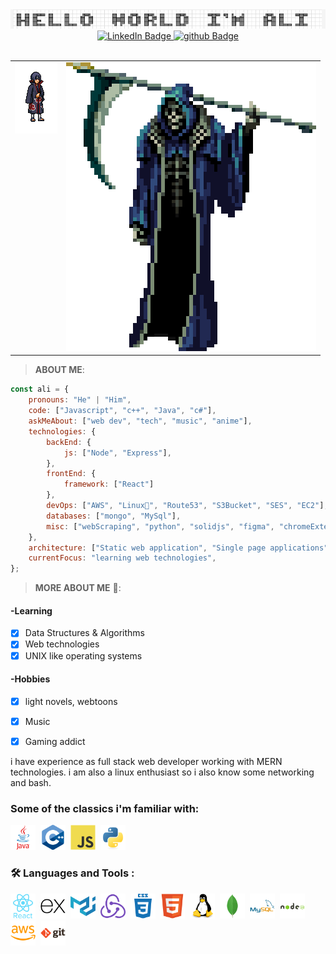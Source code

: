<div id="header" align="center">
  <img src="https://github.com/AbyerAli/myContent/blob/main/helloWorldAli.png" alt="Names ALI"/>
  <div id="badges">
  <a href="https://www.linkedin.com/in/ali-abyer-nasir-05410a202/">
    <img src="https://img.shields.io/badge/LinkedIn-blue?style=for-the-badge&logo=linkedin&logoColor=white" alt="LinkedIn Badge"/>
  </a>
  <a href="https://github.com/AbyerAli">
    <img src="https://img.shields.io/badge/Github-black?style=for-the-badge&logo=github&logoColor=white" alt="github Badge"/>
  </a>
</div>
<img src="https://komarev.com/ghpvc/?username=AbyerAli&style=flat-square&color=blue" alt=""/>
</div>
<table>
    <tr>
        <td valign="top"><img
                src="https://github.com/AbyerAli/myContent/blob/main/5Mys.gif" />
        </td>
        <td valign="top"><img
                src="https://github.com/AbyerAli/myContent/blob/main/LV42.gif" />
        </td>
    </tr>
</table>

> **ABOUT ME**:

```js
const ali = {
    pronouns: "He" | "Him",
    code: ["Javascript", "c++", "Java", "c#"],
    askMeAbout: ["web dev", "tech", "music", "anime"],
    technologies: {
        backEnd: {
            js: ["Node", "Express"],
        },
        frontEnd: {
            framework: ["React"]
        },
        devOps: ["AWS", "Linux🐧", "Route53", "S3Bucket", "SES", "EC2"],
        databases: ["mongo", "MySql"],
        misc: ["webScraping", "python", "solidjs", "figma", "chromeExtentions", "GNU linux"]
    },
    architecture: ["Static web application", "Single page applications"],
    currentFocus: "learning web technologies",
};
```
> **MORE ABOUT ME** 💬:

#### -Learning

- [x] Data Structures & Algorithms
- [x] Web technologies
- [x] UNIX like operating systems

#### -Hobbies

- [x] light novels, webtoons
- [x] Music
- [x] Gaming addict


i have experience as full stack web developer working with MERN technologies.
i am also a linux enthusiast so i also know some networking and bash.
### Some of the classics i'm familiar with:
<div align="left">
  <img src="https://github.com/devicons/devicon/blob/master/icons/java/java-original-wordmark.svg" title="Java" alt="Java" width="40" height="40"/>&nbsp;
  <img src="https://github.com/devicons/devicon/blob/master/icons/cplusplus/cplusplus-original.svg" title="c++" alt="c++" width="40" height="40"/>&nbsp;
  <img src="https://github.com/devicons/devicon/blob/master/icons/javascript/javascript-original.svg" title="JavaScript" alt="JavaScript" width="40" height="40"/>&nbsp;
  <img src="https://github.com/devicons/devicon/blob/master/icons/python/python-original.svg" title="python" alt="python" width="40" height="40"/>&nbsp;
</div> 

### :hammer_and_wrench: Languages and Tools :

<div align="left">
  <img src="https://github.com/devicons/devicon/blob/master/icons/react/react-original-wordmark.svg" title="React" alt="React" width="40" height="40"/>&nbsp;
  <img src="https://github.com/devicons/devicon/blob/master/icons/express/express-original.svg" title="expressjs" alt="expressjs" width="40" height="40"/>&nbsp;
  <img src="https://github.com/devicons/devicon/blob/master/icons/materialui/materialui-original.svg" title="Material UI" alt="Material UI" width="40" height="40"/>&nbsp;
  <img src="https://github.com/devicons/devicon/blob/master/icons/redux/redux-original.svg" title="Redux" alt="Redux " width="40" height="40"/>&nbsp;
  <img src="https://github.com/devicons/devicon/blob/master/icons/css3/css3-plain-wordmark.svg"  title="CSS3" alt="CSS" width="40" height="40"/>&nbsp;
  <img src="https://github.com/devicons/devicon/blob/master/icons/html5/html5-original.svg" title="HTML5" alt="HTML" width="40" height="40"/>&nbsp;
  <img src="https://github.com/devicons/devicon/blob/master/icons/linux/linux-original.svg" title="linux" alt="linux" width="40" height="40"/>&nbsp;
  <img src="https://github.com/devicons/devicon/blob/master/icons/mongodb/mongodb-original.svg" title="mongodb"  alt="mongodb" width="40" height="40"/>&nbsp;
  <img src="https://github.com/devicons/devicon/blob/master/icons/mysql/mysql-original-wordmark.svg" title="MySQL"  alt="MySQL" width="40" height="40"/>&nbsp;
  <img src="https://github.com/devicons/devicon/blob/master/icons/nodejs/nodejs-original-wordmark.svg" title="NodeJS" alt="NodeJS" width="40" height="40"/>&nbsp;
  <img src="https://github.com/devicons/devicon/blob/master/icons/amazonwebservices/amazonwebservices-plain-wordmark.svg" title="AWS" alt="AWS" width="40" height="40"/>&nbsp;
  <img src="https://github.com/devicons/devicon/blob/master/icons/git/git-original-wordmark.svg" title="Git" **alt="Git" width="40" height="40"/>
</div>



<!---
AbyerAli/AbyerAli is a ✨ special ✨ repository because its `README.md` (this file) appears on your GitHub profile.
You can click the Preview link to take a look at your changes.
--->
